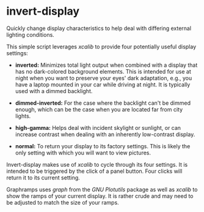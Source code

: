 # invert-display
Quickly change display characteristics to help deal with differing external lighting conditions.

This simple script leverages *xcalib* to provide four potentially useful display settings:

  * **inverted:** Minimizes total light output when combined with a display that has no dark-colored background elements.  This is intended for use at night when you want to preserve your eyes' dark adaptation, e.g., you have a laptop mounted in your car while driving at night.  It is typically used with a dimmed backlight.
  
  * **dimmed-inverted:**  For the case where the backlight can't be dimmed enough, which can be the case when you are located far from city lights.
  
  * **high-gamma:**  Helps deal with incident skylight or sunlight, or can increase contrast when dealing with an inherently low-contrast display.
  
  * **normal:**  To return your display to its factory settings.  This is likely the only setting with which you will want to view pictures.
  
Invert-display makes use of *xcalib* to cycle through its four settings.  It is intended to be triggered by the click of a panel button.  Four clicks will return it to its current setting.

Graphramps uses *graph* from the *GNU Plotutils* package as well as *xcalib* to show the ramps of your current display.  It is rather crude and may need to be adjusted to match the size of your ramps.
